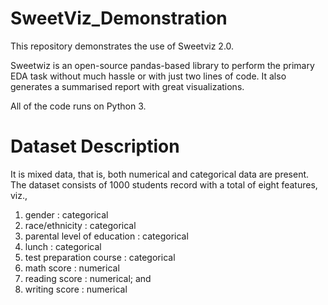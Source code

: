 # SweetViz_Demonstration
This repository demonstrates the use of Sweetviz 2.0.

Sweetwiz is an open-source pandas-based library to perform the primary EDA task without much hassle or with just two lines of code. It also generates a summarised report with great visualizations.

All of the code runs on Python 3.


# Dataset Description
It is mixed data, that is, both numerical and categorical data are present. The dataset consists of 1000 students record with a total of eight features, viz.,
1.	gender : categorical
2.	race/ethnicity : categorical
3.	parental level of education : categorical
4.	lunch : categorical
5.	test preparation course : categorical
6.	math score : numerical
7.	reading score : numerical; and
8.	writing score : numerical


